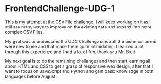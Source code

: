 # FrontendChallenge-UDG-1

This is my attempt at the CSV File challenge, I will keep working on it as I still see many ways to improve on the existing data and expand into more complex CSV Files.

My goal was to understand the UDG Challenge since all the technical terms were new to me and that made them quite intimidating. I learned a lot through this experience and I had a lot of fun, thank you Mr. Breit

My next goal is to do the remaining challanges and then start learning all about HTML and CSS to get a grasp of responsive web design, after that I want to focus on JavaScript and Python and gain basic knowledge in both languages before August.
